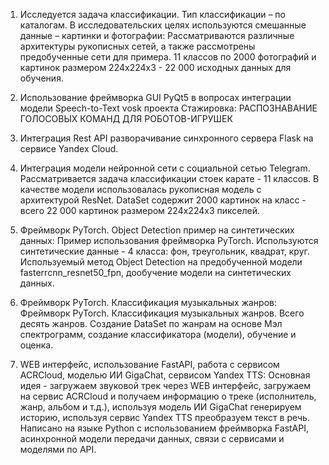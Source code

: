 
1. Исследуется задача классификации.
	Тип классификации – по каталогам.
	В исследовательских целях используются смешанные данные – картинки и фотографии:
		Рассматриваются различные архитектуры рукописных сетей, а также рассмотрены предобученные сети для примера.
		11 классов по 2000 фотографий и картинок размером 224х224х3 - 22 000 исходных данных для обучения.

2. Использование фреймворка GUI PyQt5 в вопросах интеграции модели Speech-to-Text vosk проекта 
	Стажировка: РАСПОЗНАВАНИЕ ГОЛОСОВЫХ КОМАНД ДЛЯ РОБОТОВ-ИГРУШЕК 

3. Интеграция Rest API разворачивание синхронного сервера Flask на сервисе Yandex Cloud.

4. Интеграция модели нейронной сети с социальной сетью Telegram. Рассматривается задача классификации стоек карате - 11 классов.
	В качестве модели использовалась рукописная модель с архитектурой ResNet. DataSet содержит 2000 картинок на класс - 
	всего 22 000 картинок размером 224х224x3 пикселей.
	
5. Фреймворк PyTorch. Object Detection пример на синтетических данных:
	Пример использования фреймворка PyTorch. Используются синтетические данные - 4 класса: фон, треугольник, квадрат, круг. 
	Используемый метод Object Detection на предобученной модели fasterrcnn_resnet50_fpn, дообучение модели на синтетических данных.

6. Фреймворк PyTorch. Классификация музыкальных жанров:
	Фреймворк PyTorch. Классификация музыкальных жанров. Всего десять жанров. Создание DataSet по жанрам на основе 
	Мэл спектрограмм, создание классификатора (модели), обучение и оценка.
	
7. WEB интерфейс, использование FastAPI, работа с сервисом ACRCloud, моделью ИИ GigaChat, сервисом Yandex TTS:
	Основная идея - загружаем звуковой трек через WEB интерфейс, загружаем на сервис ACRCloud и получаем информацию о треке 
	(исполнитель, жанр, альбом и т.д.), используя модель ИИ GigaChat генерируем историю, 
	используя сервис Yandex TTS преобразуем текст в речь. Написано на языке Python с использованием фреймворка FastAPI, 
	асинхронной модели передачи данных, связи с сервисами и моделями по API.
